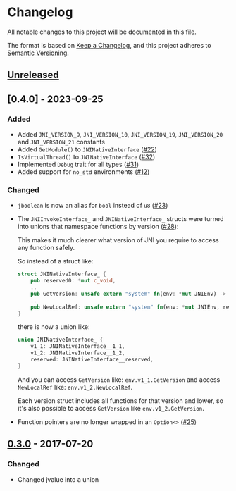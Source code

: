 # Changelog

All notable changes to this project will be documented in this file.

The format is based on [Keep a Changelog](https://keepachangelog.com/en/1.0.0/),
and this project adheres to [Semantic Versioning](https://semver.org/spec/v2.0.0.html).

## [Unreleased]

## [0.4.0] - 2023-09-25

### Added

- Added `JNI_VERSION_9`, `JNI_VERSION_10`, `JNI_VERSION_19`, `JNI_VERSION_20` and `JNI_VERSION_21` constants
- Added `GetModule()` to `JNINativeInterface` ([#22](https://github.com/jni-rs/jni-sys/pull/22))
- `IsVirtualThread()` to `JNINativeInterface` ([#32](https://github.com/jni-rs/jni-sys/pull/32))
- Implemented `Debug` trait for all types ([#31](https://github.com/jni-rs/jni-sys/pull/31))
- Added support for `no_std` environments ([#12](https://github.com/jni-rs/jni-sys/pull/12))

### Changed

- `jboolean` is now an alias for `bool` instead of `u8` ([#23](https://github.com/jni-rs/jni-sys/pull/23))
- The `JNIInvokeInterface_` and `JNINativeInterface_` structs were turned into unions that namespace functions by version ([#28](https://github.com/jni-rs/jni-sys/pull/28)):

    This makes it much clearer what version of JNI you require to access any function safely.

    So instead of a struct like:

    ```rust
    struct JNINativeInterface_ {
        pub reserved0: *mut c_void,
        ..
        pub GetVersion: unsafe extern "system" fn(env: *mut JNIEnv) -> jint,
        ..
        pub NewLocalRef: unsafe extern "system" fn(env: *mut JNIEnv, ref_: jobject) -> jobject,
    }
    ```

    there is now a union like:

    ```rust
    union JNINativeInterface_ {
        v1_1: JNINativeInterface__1_1,
        v1_2: JNINativeInterface__1_2,
        reserved: JNINativeInterface__reserved,
    }
    ```

    And you can access `GetVersion` like: `env.v1_1.GetVersion` and access `NewLocalRef` like: `env.v1_2.NewLocalRef`.

    Each version struct includes all functions for that version and lower, so it's also possible to access `GetVersion` like `env.v1_2.GetVersion`.

- Function pointers are no longer wrapped in an `Option<>` ([#25](https://github.com/jni-rs/jni-sys/pull/25))

## [0.3.0] - 2017-07-20

### Changed

- Changed jvalue into a union

[unreleased]: https://github.com/jni-rs/jni-sys/compare/v0.3.0...HEAD
[0.3.0]: https://github.com/jni-rs/jni-sys/compare/v0.2.5...v0.3.0
